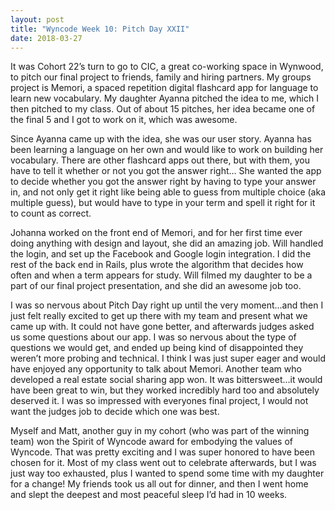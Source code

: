 ```yaml
---
layout: post
title: "Wyncode Week 10: Pitch Day XXII"
date: 2018-03-27
---
```

It was Cohort 22’s turn to go to CIC, a great co-working space in Wynwood, to pitch our final project to friends, family and hiring partners.  My groups project is Memori, a spaced repetition digital flashcard app for language to learn new vocabulary.  My daughter Ayanna pitched the idea to me, which I then pitched to my class. Out of about 15 pitches, her idea became one of the final 5 and I got to work on it, which was awesome.

Since Ayanna came up with the idea, she was our user story. Ayanna has been learning a language on her own and would like to work on building her vocabulary.  There are other flashcard apps out there, but with them, you have to tell it whether or not you got the answer right… She wanted the app to decide whether you got the answer right by having to type your answer in, and not only get it right like being able to guess from multiple choice (aka multiple guess), but would have to type in your term and spell it right for it to count as correct.

Johanna worked on the front end of Memori, and for her first time ever doing anything with design and layout, she did an amazing job.  Will handled the login, and set up the Facebook and Google login integration.  I did the rest of the back end in Rails, plus wrote the algorithm that decides how often and when a term appears for study.  Will filmed my daughter to be a part of our final project presentation, and she did an awesome job too.

I was so nervous about Pitch Day right up until the very moment...and then I just felt really excited to get up there with my team and present what we came up with.  It could not have gone better, and afterwards judges asked us some questions about our app.  I was so nervous about the type of questions we would get, and ended up being kind of disappointed they weren’t more probing and technical.  I think I was just super eager and would have enjoyed any opportunity to talk about Memori. Another team who developed a real estate social sharing app won. It was bittersweet...it would have been great to win, but they worked incredibly hard too and absolutely deserved it. I was so impressed with everyones final project, I would not want the judges job to decide which one was best.

Myself and Matt, another guy in my cohort (who was part of the winning team) won the Spirit of Wyncode award for embodying the values of Wyncode.  That was pretty exciting and I was super honored to have been chosen for it.    Most of my class went out to celebrate afterwards, but I was just way too exhausted, plus I wanted to spend some time with my daughter for a change!  My friends took us all out for dinner, and then I went home and slept the deepest and most peaceful sleep I’d had in 10 weeks.
